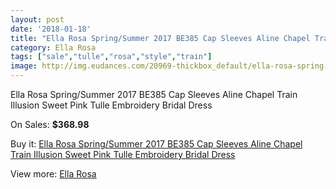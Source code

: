 ```yaml
---
layout: post
date: '2018-01-18'
title: "Ella Rosa Spring/Summer 2017 BE385 Cap Sleeves Aline Chapel Train Illusion Sweet Pink Tulle Embroidery Bridal Dress"
category: Ella Rosa
tags: ["sale","tulle","rosa","style","train"]
image: http://img.eudances.com/20969-thickbox_default/ella-rosa-spring-summer-2017-be385-cap-sleeves-aline-chapel-train-illusion-sweet-pink-tulle-embroidery-bridal-dress.jpg
---
```

Ella Rosa Spring/Summer 2017 BE385 Cap Sleeves Aline Chapel Train Illusion Sweet Pink Tulle Embroidery Bridal Dress

On Sales: **$368.98**
<a href="https://www.eudances.com/en/ella-rosa/6409-ella-rosa-spring-summer-2017-be385-cap-sleeves-aline-chapel-train-illusion-sweet-pink-tulle-embroidery-bridal-dress.html"><amp-img layout="responsive" width="600" height="600" src="//img.eudances.com/20969-thickbox_default/ella-rosa-spring-summer-2017-be385-cap-sleeves-aline-chapel-train-illusion-sweet-pink-tulle-embroidery-bridal-dress.jpg" alt="Ella Rosa Spring/Summer 2017 BE385 Cap Sleeves Aline Chapel Train Illusion Sweet Pink Tulle Embroidery Bridal Dress 0" /></a>
<a href="https://www.eudances.com/en/ella-rosa/6409-ella-rosa-spring-summer-2017-be385-cap-sleeves-aline-chapel-train-illusion-sweet-pink-tulle-embroidery-bridal-dress.html"><amp-img layout="responsive" width="600" height="600" src="//img.eudances.com/20975-thickbox_default/ella-rosa-spring-summer-2017-be385-cap-sleeves-aline-chapel-train-illusion-sweet-pink-tulle-embroidery-bridal-dress.jpg" alt="Ella Rosa Spring/Summer 2017 BE385 Cap Sleeves Aline Chapel Train Illusion Sweet Pink Tulle Embroidery Bridal Dress 1" /></a>
<a href="https://www.eudances.com/en/ella-rosa/6409-ella-rosa-spring-summer-2017-be385-cap-sleeves-aline-chapel-train-illusion-sweet-pink-tulle-embroidery-bridal-dress.html"><amp-img layout="responsive" width="600" height="600" src="//img.eudances.com/20974-thickbox_default/ella-rosa-spring-summer-2017-be385-cap-sleeves-aline-chapel-train-illusion-sweet-pink-tulle-embroidery-bridal-dress.jpg" alt="Ella Rosa Spring/Summer 2017 BE385 Cap Sleeves Aline Chapel Train Illusion Sweet Pink Tulle Embroidery Bridal Dress 2" /></a>
<a href="https://www.eudances.com/en/ella-rosa/6409-ella-rosa-spring-summer-2017-be385-cap-sleeves-aline-chapel-train-illusion-sweet-pink-tulle-embroidery-bridal-dress.html"><amp-img layout="responsive" width="600" height="600" src="//img.eudances.com/20973-thickbox_default/ella-rosa-spring-summer-2017-be385-cap-sleeves-aline-chapel-train-illusion-sweet-pink-tulle-embroidery-bridal-dress.jpg" alt="Ella Rosa Spring/Summer 2017 BE385 Cap Sleeves Aline Chapel Train Illusion Sweet Pink Tulle Embroidery Bridal Dress 3" /></a>
<a href="https://www.eudances.com/en/ella-rosa/6409-ella-rosa-spring-summer-2017-be385-cap-sleeves-aline-chapel-train-illusion-sweet-pink-tulle-embroidery-bridal-dress.html"><amp-img layout="responsive" width="600" height="600" src="//img.eudances.com/20972-thickbox_default/ella-rosa-spring-summer-2017-be385-cap-sleeves-aline-chapel-train-illusion-sweet-pink-tulle-embroidery-bridal-dress.jpg" alt="Ella Rosa Spring/Summer 2017 BE385 Cap Sleeves Aline Chapel Train Illusion Sweet Pink Tulle Embroidery Bridal Dress 4" /></a>
<a href="https://www.eudances.com/en/ella-rosa/6409-ella-rosa-spring-summer-2017-be385-cap-sleeves-aline-chapel-train-illusion-sweet-pink-tulle-embroidery-bridal-dress.html"><amp-img layout="responsive" width="600" height="600" src="//img.eudances.com/20971-thickbox_default/ella-rosa-spring-summer-2017-be385-cap-sleeves-aline-chapel-train-illusion-sweet-pink-tulle-embroidery-bridal-dress.jpg" alt="Ella Rosa Spring/Summer 2017 BE385 Cap Sleeves Aline Chapel Train Illusion Sweet Pink Tulle Embroidery Bridal Dress 5" /></a>
<a href="https://www.eudances.com/en/ella-rosa/6409-ella-rosa-spring-summer-2017-be385-cap-sleeves-aline-chapel-train-illusion-sweet-pink-tulle-embroidery-bridal-dress.html"><amp-img layout="responsive" width="600" height="600" src="//img.eudances.com/20970-thickbox_default/ella-rosa-spring-summer-2017-be385-cap-sleeves-aline-chapel-train-illusion-sweet-pink-tulle-embroidery-bridal-dress.jpg" alt="Ella Rosa Spring/Summer 2017 BE385 Cap Sleeves Aline Chapel Train Illusion Sweet Pink Tulle Embroidery Bridal Dress 6" /></a>

Buy it: [Ella Rosa Spring/Summer 2017 BE385 Cap Sleeves Aline Chapel Train Illusion Sweet Pink Tulle Embroidery Bridal Dress](https://www.eudances.com/en/ella-rosa/6409-ella-rosa-spring-summer-2017-be385-cap-sleeves-aline-chapel-train-illusion-sweet-pink-tulle-embroidery-bridal-dress.html "Ella Rosa Spring/Summer 2017 BE385 Cap Sleeves Aline Chapel Train Illusion Sweet Pink Tulle Embroidery Bridal Dress")

View more: [Ella Rosa](https://www.eudances.com/en/102-ella-rosa "Ella Rosa")